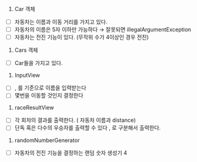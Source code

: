 1. Car 객체
- [ ]  자동차는 이름과 이동 거리를 가지고 있다.
- [ ]  자동차의 이름은 5자 이하만 가능하다 → 잘못되면 illegalArgumentException
- [ ]  자동차는 전진 기능이 있다. (무작위 수가 4이상인 경우 전진)

1. Cars 객체
- [ ]  Car들을 가지고 있다.

1. InputView
- [ ]  , 를 기준으로 이름을 입력받는다
- [ ]  몇번을 이동할 것인지 결정한다

1. raceResultView
- [ ]  각 회차의 결과를 출력한다. ( 자동차 이름과 distance)
- [ ]  단독 혹은 다수의 우승자를 출력할 수 있다 , 로 구분해서 출력한다.

1. randomNumberGenerator
- [ ]  자동차의 전진 기능을 결정하는 랜덤 숫자 생성기 4
